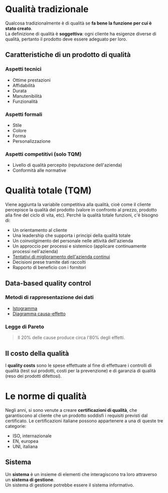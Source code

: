 # Qualità tradizionale
Qualcosa tradizionalmente è di qualità se **fa bene la funzione per cui è stato creato**.  
La definizione di qualità è **soggettiva**: ogni cliente ha esigenze diverse di qualità, pertanto il prodotto deve essere adeguato per loro.

## Caratteristiche di un prodotto di qualità
### Aspetti tecnici
- Ottime prestazioni
- Affidabilità
- Durata
- Manutenibilità
- Funzionalità

### Aspetti formali
- Stile
- Colore
- Forma
- Personalizzazione

### Aspetti competitivi (solo TQM)
- Livello di qualità percepito (reputazione dell'azienda)
- Conformità alle normative

# Qualità totale (TQM)
Viene aggiunta la variabile competitiva alla qualità, cioè come il cliente percepisce la qualità del prodotto (valore in confronto al prezzo, prodotto alla fine del ciclo di vita, etc).
Perchè la qualità totale funzioni, c'è bisogno di:
- Un orientamento al cliente
- Una leadership che supporta i principi della qualità totale
- Un coinvolgimento del personale nelle attività dell'azienda
- Un approccio per processi e sistemico (applicare continuamente processi nell'azienda)
- [Tentativi di miglioramento dell'azienda continui](https://it.wikipedia.org/wiki/Kaizen)
- Decisioni prese tramite dati raccolti
- Rapporto di beneficio con i fornitori

## Data-based quality control
### Metodi di rappresentazione dei dati
- [Istogramma](https://it.wikipedia.org/wiki/Istogramma)
- [Diagramma causa-effetto](https://it.wikipedia.org/wiki/Diagramma_di_Ishikawa)

### Legge di Pareto
>Il 20% delle cause produce circa l'80% degli effetti.

## Il costo della qualità
I **quality costs** sono le spese effettuate al fine di effettuare i controlli di qualità (test sui prodotti, costi per la prevenzione) e di garanzia di qualità (reso dei prodotti difettosi).

# Le norme di qualità
Negli anni, si sono venute a creare **certificazioni di qualità**, che garantiscono al cliente che un prodotto soddisfi i requisiti previsti dal certificato.
Le certificazioni italiane possono appartenere a una di queste tre categorie:
- ISO, internazionale
- EN, europea
- UNI, italiana

## Sistema
Un **sistema** è un insieme di elementi che interagiscono tra loro attraverso un **sistema di gestione**.  
Un sistema di gestione potrebbe essere il sistema informativo.